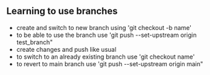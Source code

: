 ## Learning to use branches
- create and switch to new branch using 'git checkout -b name'
- to be able to use the branch use 'git push --set-upstream origin test_branch"
- create changes and push like usual
- to switch to an already existing branch use 'git checkout name'
- to revert to main branch use 'git push --set-upstream origin main"